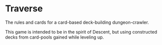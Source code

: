 # Traverse

The rules and cards for a card-based deck-building dungeon-crawler.

This game is intended to be in the spirit of Descent, but using constructed decks from
card-pools gained while leveling up.

